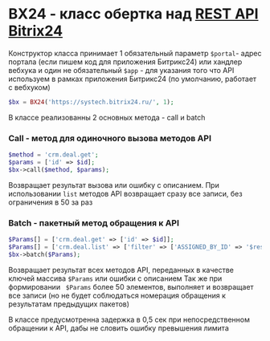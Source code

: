 # BX24 - класс обертка над [REST API Bitrix24](https://dev.1c-bitrix.ru/rest_help/)

Конструктор класса принимает 1 обязательный параметр ```$portal```- адрес портала (если пишем код для приложения Битрикс24) или хандлер вебхука и один не обязательный ```$app``` - для указания того что API используем в рамках приложения Битрикс24 (по умолчанию, работает с вебхуком)
```php
$bx = BX24('https://systech.bitrix24.ru/', 1);
```
В классе реализованны 2 основных метода - call и batch

### Call - метод для одиночного вызова методов API 

```php
$method = 'crm.deal.get';
$params = ['id' => $id];
$bx->call($method, $params);
```
Возвращает результат вызова или ошибку с описанием.
При использовании ```list``` методов API возвращает сразу все записи, без ограничения в 50 за раз

### Batch - пакетный метод обращения к API

```php
$Params[] = ['crm.deal.get' => ['id' => $id]];
$Params[] = ['crm.deal.list' => ['filter' => ['ASSIGNED_BY_ID' => '$result[0][ASSIGNED_BY_ID]']]];
$bx->batch($Params);
```
Возвращает результат всех методов API, переданных в качестве ключей массива ```$Params``` или ошибки с описанием
Так же при формировании ``` $Params``` более 50 элементов, выполняет и возвращает все записи (но не будет соблюдаться номерация обращения к результатам предыдущих пакетов)

В классе предусмотренна задержка в 0,5 сек при непосредственном обращении к API, дабы не словить ошибку превышения лимита 
